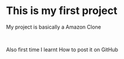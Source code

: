 # This is my first project 
<p>My project is basically a Amazon Clone </p>
<br>
<p>Also first time I learnt How to post it on GitHub</p>